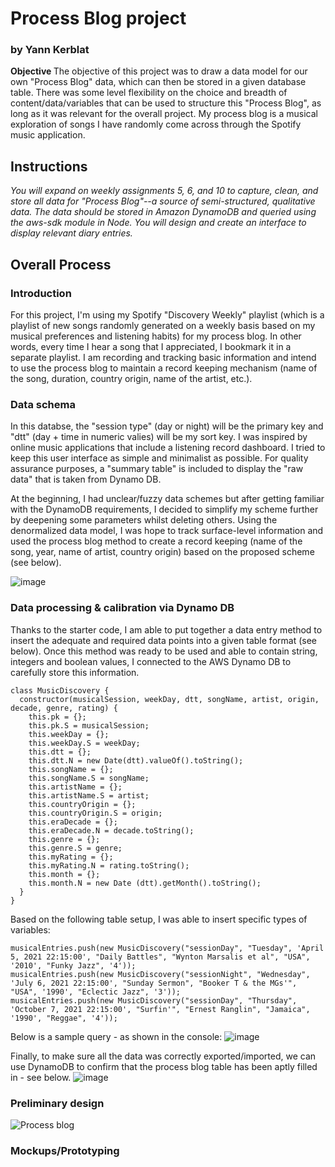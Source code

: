 # Process Blog project
### by Yann Kerblat

<strong>Objective </strong> The objective of this project was to draw a data model for our own "Process Blog" data, which can then be stored in a given database table. There was some level flexibility on the choice and breadth of content/data/variables that can be used to structure this "Process Blog", as long as it was relevant for the overall project. My process blog is a musical exploration of songs I have randomly come across through the Spotify music application. 

## Instructions

<em> You will expand on weekly assignments 5, 6, and 10 to capture, clean, and store all data for "Process Blog"--a source of semi-structured, qualitative data. The data should be stored in Amazon DynamoDB and queried using the aws-sdk module in Node. You will design and create an interface to display relevant diary entries. </em>

## Overall Process

### Introduction

For this project, I'm using my Spotify "Discovery Weekly" playlist (which is a playlist of new songs randomly generated on a weekly basis based on my musical preferences and listening habits) for my process blog. In other words, every time I hear a song that I appreciated, I bookmark it in a separate playlist. I am recording and tracking basic information and intend to use the process blog to maintain a record keeping mechanism (name of the song, duration, country origin, name of the artist, etc.).

### Data schema

In this databse, the "session type" (day or night) will be the primary key and "dtt" (day + time in numeric valies) will be my sort key. I was inspired by online music applications that include a listening record dashboard. I  tried to keep this user interface as simple and minimalist as possible. For quality assurance purposes, a "summary table" is included to display the "raw data" that is taken from Dynamo DB.

At the beginning, I had unclear/fuzzy data schemes but after getting familiar with the DynamoDB requirements, I decided to simplify my scheme further by deepening some parameters whilst deleting others. Using the denormalized data model, I was hope to track surface-level information and used the process blog method to create a record keeping (name of the song, year, name of artist, country origin) based on the proposed scheme (see below).

![image](https://user-images.githubusercontent.com/82052220/147319046-24ae2d0e-7689-49eb-9c96-c6de93f74aae.png)

### Data processing & calibration via Dynamo DB

Thanks to the starter code, I am able to put together a data entry method to insert the adequate and required data points into a given table format (see below). Once this method was ready to be used and able to contain string, integers and boolean values, I connected to the AWS Dynamo DB to carefully store this information. 

```
class MusicDiscovery {
  constructor(musicalSession, weekDay, dtt, songName, artist, origin, decade, genre, rating) {
    this.pk = {};
    this.pk.S = musicalSession;
    this.weekDay = {};
    this.weekDay.S = weekDay;
    this.dtt = {}; 
    this.dtt.N = new Date(dtt).valueOf().toString();
    this.songName = {};
    this.songName.S = songName;
    this.artistName = {};
    this.artistName.S = artist;
    this.countryOrigin = {};
    this.countryOrigin.S = origin;
    this.eraDecade = {};
    this.eraDecade.N = decade.toString();
    this.genre = {};
    this.genre.S = genre;
    this.myRating = {};
    this.myRating.N = rating.toString();
    this.month = {};
    this.month.N = new Date (dtt).getMonth().toString();
  }
}
```
Based on the following table setup, I was able to insert specific types of variables:

```
musicalEntries.push(new MusicDiscovery("sessionDay", "Tuesday", 'April 5, 2021 22:15:00', "Daily Battles", "Wynton Marsalis et al", "USA", '2010', "Funky Jazz", '4'));
musicalEntries.push(new MusicDiscovery("sessionNight", "Wednesday", 'July 6, 2021 22:15:00', "Sunday Sermon", "Booker T & the MGs'", "USA", '1990', "Eclectic Jazz", '3'));
musicalEntries.push(new MusicDiscovery("sessionDay", "Thursday", 'October 7, 2021 22:15:00', "Surfin'", "Ernest Ranglin", "Jamaica", '1990', "Reggae", '4'));
```

Below is a sample query - as shown in the console:
![image](https://user-images.githubusercontent.com/82052220/147319366-4f7f1b07-1401-460a-92b2-0c3453749f3f.png)

Finally, to make sure all the data was correctly exported/imported, we can use DynamoDB to confirm that the process blog table has been aptly filled in - see below.
![image](https://user-images.githubusercontent.com/82052220/147319410-5cb72e03-8b39-43fd-9d5e-9f56a43a50eb.png)


### Preliminary design

![Process blog](https://user-images.githubusercontent.com/82052220/147321304-c03cee28-1973-476a-8097-d41fed82da5d.png)



### Mockups/Prototyping

<!-- Similar to the AA meeting process, what is important in this conceptual work is to provide the user the ability to filter, explore, sort different dataseets on an interface that is able to update information on a regular basis whilst displaying quantitative and qualitative ratings of song


* How to run the program
* Step-by-step bullets
```
code blocks for commands
```

## Further tasks for considerations 

In the future, I would like to continue updating this database. I think it is a great place to store personal information and very helpful for me personally. This would be a great tool for anyone to have.


## References

Inspiration, technical references, code snippets, etc.
* [Discovering your Music Taste with Python and Spotify API](https://laptrinhx.com/discovering-your-music-taste-with-python-and-spotify-api-2359421451/)
* [Spotify Analytics Dashboard - sample](https://dribbble.com/shots/5407591-Spotify-Analytics)
* [How to visualize Spotify music trends in Tableau](https://www.tableau.com/en-gb/about/blog/2019/7/how-visualize-spotify-music-trends-tableau)
* [How to make a (Spotify) Excel Dashboard](https://www.youtube.com/watch?v=qwnHoaY2hEk&ab_channel=ThruDesign)
